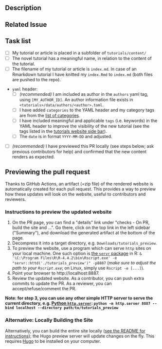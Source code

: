 <!--- indicate the Title for this pull request (PR) above -->

<!--
Thank you for contributing to the INBO tutorials repository.
-->

## Description
<!--- Briefly describe the tutorial or article that you want to contribute
or update-->
<!--- You can mention collaborators with "@githubname"-->


## Related Issue
<!--- if this closes an issue make sure to include e.g., "closes #4"
or similar - or if it just relates to an issue make sure to mention
it like "#4" -->
<!--See https://docs.github.com/en/github/managing-your-work-on-github/linking-a-pull-request-to-an-issue#linking-a-pull-request-to-an-issue-using-a-keyword-->


## Task list

<!--see https://docs.github.com/en/github/managing-your-work-on-github/about-task-lists
for an explanation on how to use task lists-->

<!-- Please check if the following steps are OK:-->

- [ ] My tutorial or article is placed in a subfolder of `tutorials/content/`
- [ ] The novel tutorial has a meaningful name, in relation to the content of the tutorial.
- [ ] The filename of my tutorial or article is `index.md`. In case of an Rmarkdown tutorial I have knitted my `index.Rmd` to `index.md` (both files are pushed to the repo). 
- `yaml` header:
    - [ ] *(recommended)* I am included as author in the `authors` yaml tag, using `[MY_AUTHOR_ID]`. An author information file exists in `<tutorials>/data/authors/<author>.toml`.
    - [ ] I have added `categories` to the YAML header and my category tags are from the [list of categories](https://github.com/inbo/tutorials/blob/master/static/list_of_categories).
    - [ ] I have included meaningful and applicable `tags` (i.e. keywords) in the YAML header to improve the visibility of the new tutorial (see the tags listed in the [tutorials website side bar](https://inbo.github.io/tutorials/)).
    - [ ] The `date` is in format `YYYY-MM-DD` and adjusted.
- [ ] *(recommended)* I have previewed this PR locally (see steps below; ask previous contributors for help) and confirmed that the new content renders as expected.


## Previewing the pull request

Thanks to GitHub Actions, an artifact (=zip file) of the rendered website is automatically created for each pull request.
This provides a way to preview how these updates will look on the website, useful to contributors and reviewers.

### Instructions to preview the updated website

1) On the PR page, you can find a "details" link under "checks - On PR, build the site and ...". Go there, click on the top link in the left sidebar ("Summary"), and download the generated artifact at the bottom of the page.
2) Decompress it into a target directory, e.g. `Downloads/tutorials_preview`.
3) To preview the website, use a program which can serve `http` sites on your local machine. One such option is [the `servr` package](https://github.com/yihui/servr) in R: `& '\C:\Program Files\R\R-4.4.2\bin\Rscript.exe' -e "servr::httd('./tutorials_preview')" -p8887` (*make sure to adjust the path to your `Rscript.exe`*; on Linux, simply use `Rscript -e [...]`).
4) Point your browser to http://localhost:8887.
5) Review the updated website. As a contributor, you can push extra commits to update the PR. As a reviewer, you can accept/refuse/comment the PR.

**Note: for step 3, you can use any other simple HTTP server to serve the current directory, e.g. [Python `http.server`](https://docs.python.org/3/library/http.server.html): `python -m http.server 8887 --bind localhost --directory path/to/tutorials_preview`**


### Alternative: Locally Building the Site

Alternatively, you can build the entire site locally ([see the README for instructions](https://github.com/inbo/tutorials?tab=readme-ov-file#building-the-site)); the Hugo preview server will update changes on the fly.
This requires [Hugo](https://gohugo.io/getting-started) to be installed on your computer.
